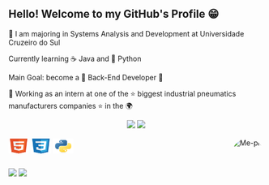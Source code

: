 ## Hello! Welcome to my GitHub's Profile 😁

📖 I am majoring in Systems Analysis and Development at Universidade Cruzeiro do Sul

Currently learning ☕ Java and 🐍 Python

Main Goal: become a 🌟 Back-End Developer 🌟

👔 Working as an intern at one of the ⭐ biggest industrial pneumatics manufacturers companies ⭐ in the 🌍

<div align="center"
  <a href="https://github.com/LorienCast">
  <img height="150em" src="https://github-readme-stats.vercel.app/api?username=LorienCast&show_icons=true&title_color=0ab86b&icon_color=0ab86b&theme=midnight-purple&include_all_commits=true&count_private=true"/>
  <img height="150em" src="https://github-readme-stats.vercel.app/api/top-langs/?username=LorienCast&title_color=0ab86b&layout=compact&langs_count=7&theme=midnight-purple"/>
</div>
<div style="display: inline_block"><br>
  <img align="center" alt="LoCa-HTML" height="30" width="40" src="https://raw.githubusercontent.com/devicons/devicon/master/icons/html5/html5-original.svg">
  <img align="center" alt="LoCa-CSS" height="30" width="40" src="https://raw.githubusercontent.com/devicons/devicon/master/icons/css3/css3-original.svg">
  <img align="center" alt="LoCa-Python" height="30" width="40" src="https://raw.githubusercontent.com/devicons/devicon/master/icons/python/python-original.svg">
  <img align="right" alt="Me-pic" height="150" style="border-radius:50px;" src="https://cdn.discordapp.com/attachments/1022283929459380226/1022284015639740506/Design_sem_nome.gif">
</div>

  ##


<div> 

  <a href = "mailto:marcos_zac@yahoo.com"><img src="https://img.shields.io/badge/-Gmail-%23333?style=for-the-badge&logo=gmail&logoColor=white" target="_blank"></a>
  <a href="https://www.linkedin.com/in/marcosdomingosfilho/" target="_blank"><img src="https://img.shields.io/badge/-LinkedIn-%230077B5?style=for-the-badge&logo=linkedin&logoColor=white" target="_blank"></a> 
 
</div>
